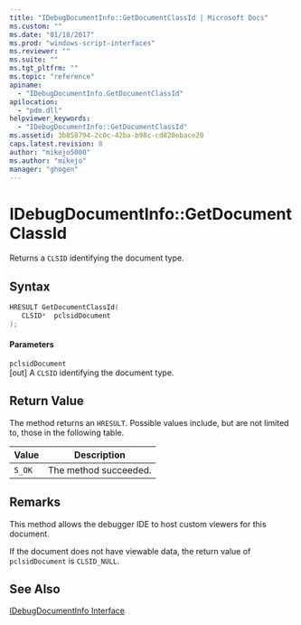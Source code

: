 ```yaml
---
title: "IDebugDocumentInfo::GetDocumentClassId | Microsoft Docs"
ms.custom: ""
ms.date: "01/18/2017"
ms.prod: "windows-script-interfaces"
ms.reviewer: ""
ms.suite: ""
ms.tgt_pltfrm: ""
ms.topic: "reference"
apiname: 
  - "IDebugDocumentInfo.GetDocumentClassId"
apilocation: 
  - "pdm.dll"
helpviewer_keywords: 
  - "IDebugDocumentInfo::GetDocumentClassId"
ms.assetid: 3b858794-2c0c-42ba-b98c-cd820ebace20
caps.latest.revision: 8
author: "mikejo5000"
ms.author: "mikejo"
manager: "ghogen"
---
```

# IDebugDocumentInfo::GetDocumentClassId
Returns a `CLSID` identifying the document type.  
  
## Syntax  
  
```cpp
HRESULT GetDocumentClassId(  
   CLSID*  pclsidDocument  
);  
```  
  
#### Parameters  
 `pclsidDocument`  
 [out] A `CLSID` identifying the document type.  
  
## Return Value  
 The method returns an `HRESULT`. Possible values include, but are not limited to, those in the following table.  
  
|Value|Description|  
|-----------|-----------------|  
|`S_OK`|The method succeeded.|  
  
## Remarks  
 This method allows the debugger IDE to host custom viewers for this document.  
  
 If the document does not have viewable data, the return value of `pclsidDocument` is `CLSID_NULL`.  
  
## See Also  
 [IDebugDocumentInfo Interface](../../winscript/reference/idebugdocumentinfo-interface.md)